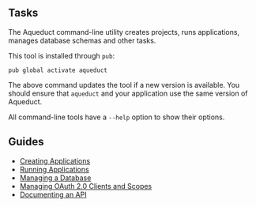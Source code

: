## Tasks

The Aqueduct command-line utility creates projects, runs applications, manages database schemas and other tasks.

This tool is installed through `pub`:

```
pub global activate aqueduct
```

The above command updates the tool if a new version is available. You should ensure that `aqueduct` and your application use the same version of Aqueduct.

All command-line tools have a `--help` option to show their options.

## Guides

- [Creating Applications](create.md)
- [Running Applications](running.md)
- [Managing a Database](../db/db_tools.md)
- [Managing OAuth 2.0 Clients and Scopes](../auth/cli.md)
- [Documenting an API](document.md)
